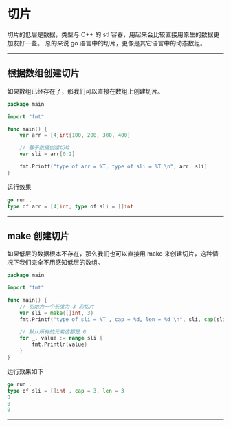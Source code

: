 # 切片
切片的低层是数据，类型与 C++ 的 stl 容器，用起来会比较直接用原生的数据更加友好一些。 总的来说 go 语言中的切片，更像是其它语言中的动态数组。

---

## 根据数组创建切片
如果数组已经存在了，那我们可以直接在数组上创建切片。
```go
package main

import "fmt"

func main() {
	var arr = [4]int{100, 200, 300, 400}

	// 基于数据创建切片
	var sli = arr[0:2]

	fmt.Printf("type of arr = %T, type of sli = %T \n", arr, sli)
}
```
运行效果
```go
go run .
type of arr = [4]int, type of sli = []int
```
---

## make 创建切片
如果低层的数据根本不存在，那么我们也可以直接用 make 来创建切片，这种情况下我们完全不用感知低层的数组。
```go
package main

import "fmt"

func main() {
	// 初始为一个长度为 3 的切片
	var sli = make([]int, 3)
	fmt.Printf("type of sli = %T , cap = %d, len = %d \n", sli, cap(sli), len(sli))

	// 默认所有的元素值都是 0
	for _, value := range sli {
		fmt.Println(value)
	}
}
```
运行效果如下
```go
go run .
type of sli = []int , cap = 3, len = 3 
0
0
0
```

---


